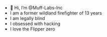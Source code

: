 - 👋 Hi, I’m @Muff-Labs-Inc
- I am a former wildland firefighter of 13 years
- I am legally blind
- I obsessed with hacking
- I love the Flipper zero 
